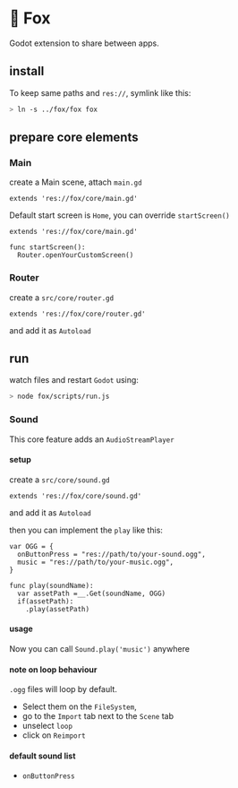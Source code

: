 # 🦊 Fox

Godot extension to share between apps.

## install

To keep same paths and `res://`, symlink like this:

```sh
> ln -s ../fox/fox fox
```

## prepare core elements

### Main

create a Main scene, attach `main.gd`

```gdscript
extends 'res://fox/core/main.gd'
```

Default start screen is `Home`, you can override `startScreen()`

```gdscript
extends 'res://fox/core/main.gd'

func startScreen():
  Router.openYourCustomScreen()
```

### Router

create a `src/core/router.gd`

```gdscript
extends 'res://fox/core/router.gd'
```

and add it as `Autoload`

## run

watch files and restart `Godot` using:

```sh
> node fox/scripts/run.js
```

### Sound

This core feature adds an `AudioStreamPlayer`

#### setup

create a `src/core/sound.gd`

```gdscript
extends 'res://fox/core/sound.gd'
```

and add it as `Autoload`

then you can implement the `play` like this:

```gdscript
var OGG = {
  onButtonPress = "res://path/to/your-sound.ogg",
  music = "res://path/to/your-music.ogg",
}

func play(soundName):
  var assetPath =__.Get(soundName, OGG)
  if(assetPath):
    .play(assetPath)
```

#### usage

Now you can call `Sound.play('music')` anywhere

#### note on loop behaviour

`.ogg` files will loop by default.

- Select them on the `FileSystem`,
- go to the `Import` tab next to the `Scene` tab
- unselect `loop`
- click on `Reimport`

#### default sound list

- `onButtonPress`
